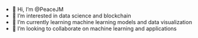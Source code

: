 - 👋 Hi, I’m @PeaceJM
- 👀 I’m interested in data science and blockchain 
- 🌱 I’m currently learning machine learning models and data visualization 
- 💞️ I’m looking to collaborate on machine learning and applications

<!---
PeaceJM/PeaceJM is a ✨ special ✨ repository because its `README.md` (this file) appears on your GitHub profile.
You can click the Preview link to take a look at your changes.
--->
